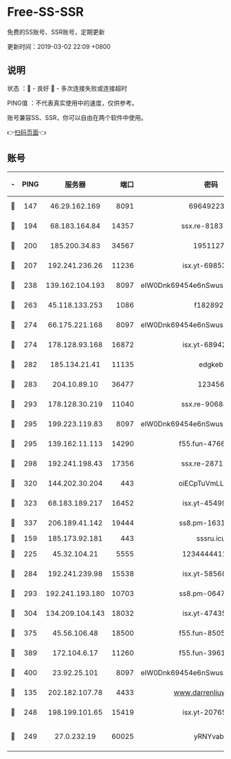 # Free-SS-SSR

免费的SS账号、SSR账号，定期更新

更新时间：2019-03-02 22:09 +0800

## 说明

状态     ：🙂 - 良好 🙁 - 多次连接失败或连接超时

PING值   ：不代表真实使用中的速度，仅供参考。

账号兼容SS、SSR，你可以自由在两个软件中使用。

👉[扫码页面](https://liesauer.github.io/free-ss-ssr.github.io/)👈

## 账号

|-|PING|服务器|端口|密码|加密方式|区域|
|:----:|:----:|:-----:|-----:|:----:|:----:|:----:|
|🙂|147|46.29.162.169|8091|6964922356|aes-256-cfb|RU|
|🙂|194|68.183.164.84|14357|ssx.re-81837624|aes-256-cfb|US|
|🙂|200|185.200.34.83|34567|19511276|aes-256-cfb|US|
|🙂|207|192.241.236.26|11236|isx.yt-69853329|aes-256-cfb|US|
|🙂|238|139.162.104.193|8097|eIW0Dnk69454e6nSwuspv9DmS201tQ0D|aes-256-cfb|JP|
|🙂|263|45.118.133.253|1086|f1828920|aes-256-cfb|SG|
|🙂|274|66.175.221.168|8097|eIW0Dnk69454e6nSwuspv9DmS201tQ0D|aes-256-cfb|US|
|🙂|274|178.128.93.168|16872|isx.yt-68942633|aes-256-cfb|SG|
|🙂|282|185.134.21.41|11135|edgkeb|aes-256-cfb|GB|
|🙂|283|204.10.89.10|36477|123456|aes-256-cfb|US|
|🙂|293|178.128.30.219|11040|ssx.re-90688619|aes-256-cfb|SG|
|🙂|295|199.223.119.83|8097|eIW0Dnk69454e6nSwuspv9DmS201tQ0D|aes-256-cfb|US|
|🙂|295|139.162.11.113|14290|f55.fun-47666112|aes-256-cfb|SG|
|🙂|298|192.241.198.43|17356|ssx.re-28711646|aes-256-cfb|US|
|🙂|320|144.202.30.204|443|oiECpTuVmLLxk4Ts|aes-256-cfb|US|
|🙂|323|68.183.189.217|16452|isx.yt-45499514|aes-256-cfb|SG|
|🙂|337|206.189.41.142|19444|ss8.pm-16317279|aes-256-cfb|SG|
|🙂|159|185.173.92.181|443|sssru.icu|rc4-md5|RU|
|🙂|225|45.32.104.21|5555|1234444411111|aes-256-cfb|SG|
|🙂|284|192.241.239.98|15538|isx.yt-58568781|aes-256-cfb|US|
|🙂|293|192.241.193.180|10703|ss8.pm-06476648|aes-256-cfb|US|
|🙂|304|134.209.104.143|18032|isx.yt-47435450|aes-256-cfb|SG|
|🙂|375|45.56.106.48|18500|f55.fun-85055733|aes-256-cfb|US|
|🙂|389|172.104.6.17|11260|f55.fun-39616774|aes-256-cfb|US|
|🙂|400|23.92.25.101|8097|eIW0Dnk69454e6nSwuspv9DmS201tQ0D|aes-256-cfb|US|
|🙁|135|202.182.107.78|4433|www.darrenliuwei.com|aes-256-cfb|JP|
|🙁|248|198.199.101.65|15419|isx.yt-20765737|aes-256-cfb|US|
|🙁|249|27.0.232.19|60025|yRNYvabB|xchacha20-ietf-poly1305|HK|
